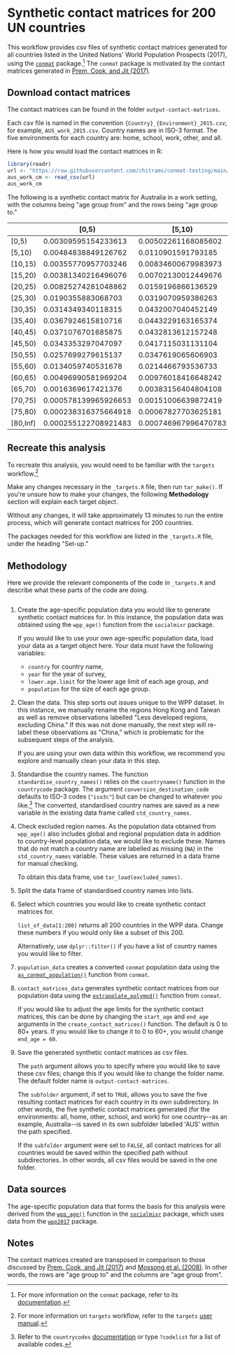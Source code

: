 # Synthetic contact matrices for 200 UN countries

This workflow provides csv files of synthetic contact matrices generated for all countries listed in the United Nations' World Population Prospects (2017), using the [`conmat`](https://github.com/idem-lab/conmat) package.[^readme-1] The `conmat` package is motivated by the contact matrices generated in [Prem, Cook, and Jit (2017)](https://doi.org/10.1371/journal.pcbi.1005697).

[^readme-1]: For more information on the `conmat` package, refer to its [documentation](https://idem-lab.github.io/conmat/dev/index.html).

## Download contact matrices

The contact matrices can be found in the folder `output-contact-matrices`.

Each csv file is named in the convention `{Country}_{Environment}_2015.csv`; for example, `AUS_work_2015.csv`. Country names are in ISO-3 format. The five environments for each country are: home, school, work, other, and all.

Here is how you would load the contact matrices in R:

``` r
library(readr)
url <- "https://raw.githubusercontent.com/chitrams/conmat-testing/main/output-contact-matrices/AUS_work_2015.csv"
aus_work_cm <- read_csv(url)
aus_work_cm
```

The following is a synthetic contact matrix for Australia in a work setting, with the columns being "age group from" and the rows being "age group to."

|        |[0,5)               |[5,10)              |[10,15)            |[15,20)            |[20,25)            |[25,30)           |[30,35)           |[35,40)           |[40,45)           |[45,50)           |[50,55)           |[55,60)           |[60,65)            |[65,70)            |[70,75)            |[75,80)             |[80,Inf)            |
|--------|--------------------|--------------------|-------------------|-------------------|-------------------|------------------|------------------|------------------|------------------|------------------|------------------|------------------|-------------------|-------------------|-------------------|--------------------|--------------------|
|[0,5)   |0.00309595154233613 |0.00502261168085602 |0.00376556999284528|0.00391592320056183|0.00787400782193361|0.0171668729994751|0.0283165259082213|0.0343337162346202|0.0354210543175982|0.0333788708447245|0.0257280282378574|0.014198118234185 |0.00584005923861962|0.0022529590787013 |0.0010015276305536 |0.00054121617315857 |0.000404760617574312|
|[5,10)  |0.00484838849126762 |0.0110901591793185  |0.00852720640042657|0.00695996256355932|0.0146622241486835 |0.0277766571460361|0.0375652298569594|0.0399262117412703|0.0398810438088269|0.0391429964736457|0.0335015342342383|0.0219260440365096|0.0110712055840766 |0.00509047926687923|0.00252518846060569|0.00148693438264483 |0.00114398132964528 |
|[10,15) |0.00355770957703246 |0.00834600679983973 |0.025146038361287  |0.0214704323591649 |0.0292900516633499 |0.0402283530308997|0.0444560978875896|0.0430436532601351|0.0423635675088831|0.0425711246297876|0.0379776806236486|0.0268420258164438|0.0156049406568242 |0.00862186445848016|0.00496029600389873|0.00314182841005715 |0.00242047722195962 |
|[15,20) |0.00381340216496076 |0.00702130012449676 |0.0221299006763587 |0.0960160682363726 |0.121459565250399  |0.120329663754706 |0.115114482685541 |0.105795981312442 |0.102730126613212 |0.103073714584696 |0.0914079565047987|0.0638108267088552|0.0376974635429777 |0.0224362038843856 |0.0147000840269533 |0.0102560438675843  |0.00779316643907177 |
|[20,25) |0.00825274281048862 |0.0159196866136529  |0.0324924783609173 |0.130724126431096  |0.370744635522802  |0.371723075331624 |0.324805006170388 |0.287284309214541 |0.269901457319017 |0.262399077553394 |0.226019220317758 |0.152976091319122 |0.0882154929864732 |0.0528160473754577 |0.037311061064345  |0.0291980333251872  |0.0239649104743028  |
|[25,30) |0.0190355883068703  |0.0319070959386263  |0.0472136518870645 |0.137015395730821  |0.393271216617821  |0.632718366295093 |0.580883300240892 |0.495722809807313 |0.446181699255561 |0.41569322694152  |0.346688728174742 |0.229654444687688 |0.13026096839259   |0.0769564009029645 |0.0553982368711708 |0.0469588297232646  |0.0464483666728317  |
|[30,35) |0.0314349340118315  |0.0432007040452149  |0.0522353074247522 |0.131227273771484  |0.344027237928344  |0.581549069616474 |0.698186584867633 |0.613240046944533 |0.52718011830211  |0.471534802592715 |0.382781357698905 |0.250391969433053 |0.141156121155963  |0.0823748003014158 |0.058543122906556  |0.0508978765320689  |0.0644459098325226  |
|[35,40) |0.0367924615810716  |0.0443229163165374  |0.0488210805692962 |0.116420312277163  |0.29372943446626   |0.479073143213879 |0.591964900132588 |0.660446950866942 |0.583709642766118 |0.507669029982555 |0.405133307586371 |0.262109147650448 |0.146159132846477  |0.0838760716699353 |0.0583813595242249 |0.0506521139866599  |0.0835409857119002  |
|[40,45) |0.0371076701685875  |0.0432813612157248  |0.0469737206862167 |0.110515090624022  |0.269777026943462  |0.421540054804583 |0.497494912190075 |0.570638461297262 |0.623326576281272 |0.561277010312715 |0.44289445529055  |0.281406457684815 |0.152732648318341  |0.0851748715113848 |0.058365110864942  |0.0513000649498746  |0.110661610308804   |
|[45,50) |0.0343353297047097  |0.0417115031131104  |0.0463494874570218 |0.108877731959484  |0.257530941700536  |0.385626987881771 |0.436928878326585 |0.487317738033359 |0.551118045117484 |0.595461626635263 |0.486267111867825 |0.299683591521944 |0.156265906120663  |0.0843901338471657 |0.0577778893512692 |0.0529904798253496  |0.138479429848121   |
|[50,55) |0.0257699279615137  |0.0347619065606903  |0.0402620023955063 |0.0940182704822014 |0.215997937476504  |0.313163626229774 |0.345370226917269 |0.378674986690729 |0.423452538081395 |0.473491314958717 |0.476076069909775 |0.301189980715633 |0.151272291693616  |0.0803042700204638 |0.055874282057694  |0.053453981179572   |0.133830528754303   |
|[55,60) |0.0134059740531678  |0.0214466793536733  |0.0268252085748366 |0.0618704841224613 |0.137812520941092  |0.195554282846203 |0.212968513119128 |0.230946684897302 |0.253629310849096 |0.275081237810581 |0.283923543108113 |0.225248919223178 |0.11858314963419   |0.0634077176482425 |0.0446256659126004 |0.0418504573739863  |0.0745749031629352  |
|[60,65) |0.00496990581969204 |0.00976018416648242 |0.0140557252574462 |0.0329431097681916 |0.0716264295571273 |0.099970093828954 |0.108207668338272 |0.116069692143362 |0.124068229579905 |0.129278278437146 |0.1285238101619   |0.10687750372016  |0.0760295011213076 |0.0451398498345022 |0.0302944811114863 |0.0244866012122518  |0.0245313761720671  |
|[65,70) |0.0016369617421376  |0.00383156404804108 |0.00663050563941073|0.0167400272604313 |0.0366141244603919 |0.0504260401334492|0.0539146781981963|0.056870268207242 |0.0590737457230523|0.0596083802325593|0.0582528481107342|0.0487932516423876|0.0385402413034085 |0.0385487378505003 |0.0262950221444964 |0.0156005436958869  |0.007985698391749   |
|[70,75) |0.000578139965926653|0.00151006639872419 |0.00303066464408937|0.00871387712157296|0.020549685895853  |0.0288397101253607|0.0304420124659884|0.0314489557724988|0.0321603797504664|0.0324236683945444|0.03220144142003  |0.0272826895342603|0.0205495667019006 |0.0208909587796724 |0.0199280283395739 |0.00853496366699048 |0.00245924037677138 |
|[75,80) |0.000238316375664918|0.00067827703625181 |0.00146428567411642|0.00463750665758727|0.0122668837672807 |0.0186477000649578|0.020188785780987 |0.0208133823865011|0.0215624860040216|0.0226835691846472|0.0234993838324875|0.0195171204291436|0.0126701197985271 |0.00945447956763302|0.0065105059295444 |0.00111107617862216 |0.000155457260874669|
|[80,Inf)|0.000255122708921483|0.000746967996470783|0.00161477530644689|0.00504413122474107|0.0144119985472998 |0.0264025701642525|0.0365909465170745|0.049137429235987 |0.0665802849664553|0.0848528734045254|0.0842169212734414|0.0497824171668458|0.0181694538603644 |0.00692753207535981|0.00268523185856183|0.000222524974374735|2.55985214544983e-07|

## Recreate this analysis

To recreate this analysis, you would need to be familiar with the `targets` workflow.[^readme-2]

[^readme-2]: For more information on `targets` workflow, refer to the `targets` [user manual](https://books.ropensci.org/targets/).

Make any changes necessary in the `_targets.R` file, then run `tar_make()`. If you're unsure how to make your changes, the following **Methodology** section will explain each target object.

Without any changes, it will take approximately 13 minutes to run the entire process, which will generate contact matrices for 200 countries.

The packages needed for this workflow are listed in the `_targets.R` file, under the heading "Set-up."

## Methodology

Here we provide the relevant components of the code in `_targets.R` and describe what these parts of the code are doing.

```r

```

1.  Create the age-specific population data you would like to generate synthetic contact matrices for. In this instance, the population data was obtained using the `wpp_age()` function from the `socialmixr` package.

    If you would like to use your own age-specific population data, load your data as a target object here. Your data must have the following variables:

    -   `country` for country name,
    -   `year` for the year of survey,
    -   `lower.age.limit` for the lower age limit of each age group, and
    -   `population` for the size of each age group.

2.  Clean the data. This step sorts out issues unique to the WPP dataset. In this instance, we manually rename the regions Hong Kong and Taiwan as well as remove observations labelled "Less developed regions, excluding China." If this was not done manually, the next step will re-label these observations as "China," which is problematic for the subsequent steps of the analysis.

    If you are using your own data within this workflow, we recommend you explore and manually clean your data in this step.

3.  Standardise the country names. The function `standardise_country_names()` relies on the `countryname()` function in the `countrycode` package. The argument `conversion_destination_code` defaults to ISO-3 codes (`"iso3c"`) but can be changed to whatever you like.[^readme-3] The converted, standardised country names are saved as a new variable in the existing data frame called `std_country_names`.

4.  Check excluded region names. As the population data obtained from `wpp_age()` also includes global and regional population data in addition to country-level population data, we would like to exclude these. Names that do not match a country name are labelled as missing (`NA`) in the `std_country_names` variable. These values are returned in a data frame for manual checking.

    To obtain this data frame, use `tar_load(excluded_names)`.

5.  Split the data frame of standardised country names into lists.

6.  Select which countries you would like to create synthetic contact matrices for.

    `list_of_data[1:200]` returns all 200 countries in the WPP data. Change these numbers if you would only like a subset of this 200.

    Alternatively, use `dplyr::filter()` if you have a list of country names you would like to filter.

7.  `population_data` creates a converted `conmat` population data using the [`as_conmat_population()`](https://idem-lab.github.io/conmat/dev/reference/as_conmat_population.html) function from `conmat`.

8.  `contact_matrices_data` generates synthetic contact matrices from our population data using the [`extrapolate_polymod()`](https://idem-lab.github.io/conmat/dev/reference/extrapolate_polymod.html) function from `conmat`.

    If you would like to adjust the age limits for the synthetic contact matrices, this can be done by changing the `start_age` and `end_age` arguments in the `create_contact_matrices()` function. The default is 0 to 80+ years. If you would like to change it to 0 to 60+, you would change `end_age = 60`.

9.  Save the generated synthetic contact matrices as csv files.

    The `path` argument allows you to specify where you would like to save these csv files; change this if you would like to change the folder name. The default folder name is `output-contact-matrices`.

    The `subfolder` argument, if set to `TRUE`, allows you to save the five resulting contact matrices for each country in its own subdirectory. In other words, the five synthetic contact matrices generated (for the environments: all, home, other, school, and work) for one country--as an example, Australia--is saved in its own subfolder labelled 'AUS' within the path specified.

    If the `subfolder` argument were set to `FALSE`, all contact matrices for all countries would be saved within the specified path without subdirectories. In other words, all csv files would be saved in the one folder.

[^readme-3]: Refer to the `countrycodes` [documentation](https://vincentarelbundock.github.io/countrycode/#/man/codelist) or type `?codelist` for a list of available codes.

## Data sources

The age-specific population data that forms the basis for this analysis were derived from the [`wpp_age()`](https://epiforecasts.io/socialmixr/reference/wpp_age.html) function in the [`socialmixr`](https://epiforecasts.io/socialmixr/) package, which uses data from the [`wpp2017`](https://cran.r-project.org/web/packages/wpp2017/index.html) package.

## Notes

The contact matrices created are transposed in comparison to those discussed by [Prem, Cook, and Jit (2017)](https://doi.org/10.1371/journal.pcbi.1005697) and [Mossong et al. (2008)](https://doi.org/10.1371/journal.pmed.0050074). In other words, the rows are "age group to" and the columns are "age group from".
